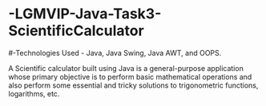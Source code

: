 # -LGMVIP-Java-Task3-ScientificCalculator
#-Technologies Used - Java, Java Swing, Java AWT, and OOPS.

A Scientific calculator built using Java is a general-purpose application whose primary objective is to perform basic mathematical operations and also perform some essential and tricky solutions to trigonometric functions, logarithms, etc. 
